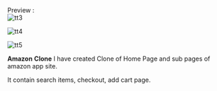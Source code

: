 Preview : <br/>
![tt3](https://github.com/A-rvind/amazon-clone/assets/143075248/430cca8e-b164-440d-8da2-5f97a0155e39) <br/>

![tt4](https://github.com/A-rvind/amazon-clone/assets/143075248/61fbdd3c-712b-47f5-8cde-92037352a4f2) <br/>

![tt5](https://github.com/A-rvind/amazon-clone/assets/143075248/2dca8e13-831f-482e-9cee-7419baab4624) <br/>

**Amazon** **Clone**
I have created Clone of Home Page and sub pages of amazon app site.<br/>

It contain search  items, checkout, add cart page.

